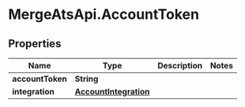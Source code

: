 # MergeAtsApi.AccountToken

## Properties

Name | Type | Description | Notes
------------ | ------------- | ------------- | -------------
**accountToken** | **String** |  | 
**integration** | [**AccountIntegration**](AccountIntegration.md) |  | 



